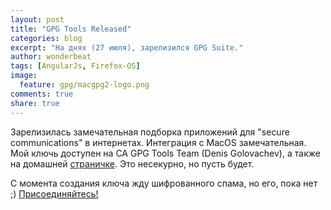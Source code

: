 ```yaml
---
layout: post
title: "GPG Tools Released"
categories: blog
excerpt: "На днях (27 июля), зарелизился GPG Suite."
author: wonderbeat
tags: [AngularJs, Firefox-OS]
image:
  feature: gpg/macgpg2-logo.png
comments: true
share: true
---
```


Зарелизилась замечательная подборка приложений для "secure communications" в интернетах.
Интеграция с MacOS замечательная.
Мой ключь доступен на CA GPG Tools Team (Denis Golovachev), а также на домашней [страничке](//borov.net/pgp-key). Это несекурно, но пусть будет.

С момента создания ключа жду шифрованного спама, но его, пока нет ;)
[Присоединяйтесь!](https://gpgtools.org/)

